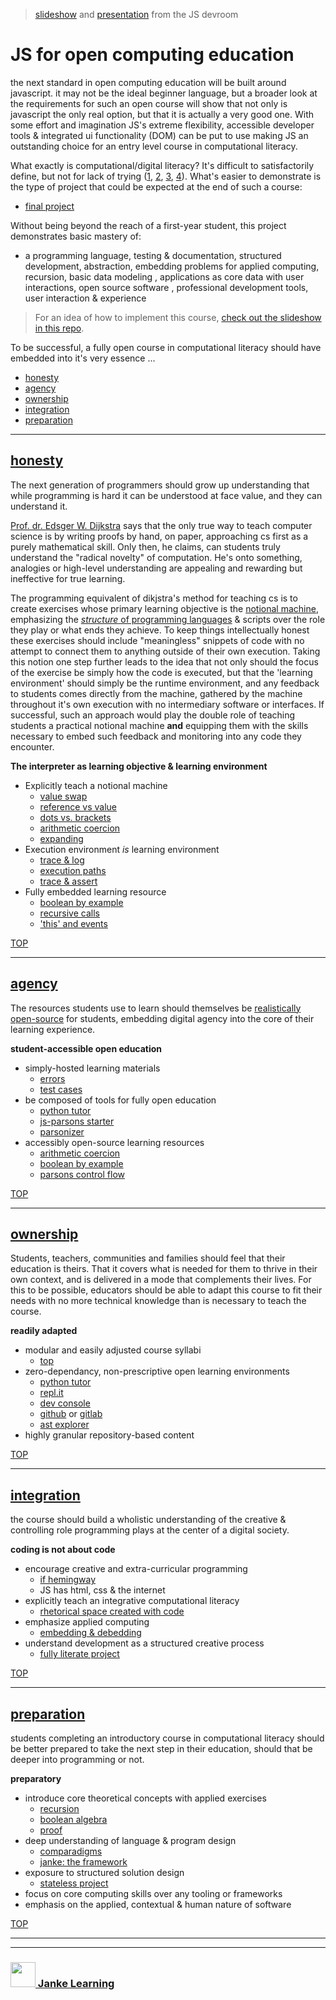 > [slideshow](http://janke-learning.github.io/fosdem-2019) and [presentation](https://video.fosdem.org/2019/H.1308/js_teaching_tool.mp4) from the JS devroom

# JS for open computing education


the next standard in open computing education will be built around javascript.  it may not be the ideal beginner language, but a broader look at the requirements for such an open course will show that not only is javascript the only real option, but that it is actually a very good one. With some effort and imagination JS's extreme flexibility, accessible developer tools & integrated ui functionality (DOM) can be put to use making JS an outstanding choice for an entry level course in computational literacy.

What exactly is computational/digital literacy? It's difficult to satisfactorily define, but not for lack of trying ([1](https://computinged.wordpress.com/2012/04/06/a-nice-definition-of-computational-thinking-including-risks-and-cyber-security/), [2](http://denninginstitute.com/pjd/PUBS/CACMcols/cacm-trouble-ct.pdf), [3](https://www.researchgate.net/publication/234812396_Education_Paving_the_way_for_computational_thinking), [4](https://cacm.acm.org/magazines/2019/2/234348-do-we-really-need-computational-thinking/fulltext)). What's easier to demonstrate is the type of project that could be expected at the end of such a course:
* [final project](https://github.com/janke-learning/statefull-project-demo)
  
Without being beyond the reach of a first-year student, this project demonstrates basic mastery of:
* a programming language, testing & documentation, structured development, abstraction, embedding problems for applied computing, recursion, basic data modeling , applications as core data with user interactions, open source software , professional development tools, user interaction & experience

> For an idea of how to implement this course, [check out the slideshow in this repo](http://janke-learning.github.io/fosdem-2019).


To be successful, a fully open course in computational literacy should have embedded into it's very essence ...

* [honesty](#honesty)
* [agency](#agency)
* [ownership](#ownership)
* [integration](#integration)
* [preparation](#preparation)

___

## [honesty](https://en.wikiversity.org/wiki/Intellectual_Honesty)
  

The next generation of programmers should grow up understanding that while programming is hard it can be understood at face value, and they can understand it. 

[Prof. dr. Edsger W. Dijkstra](https://www.cs.utexas.edu/users/EWD/transcriptions/EWD10xx/EWD1036.html) says that the only true way to teach computer science is by writing proofs by hand, on paper, approaching cs first as a purely mathematical skill. Only then, he claims, can students truly understand the "radical novelty" of computation. He's onto something, analogies or high-level understanding are appealing and rewarding but ineffective for true learning.

The programming equivalent of dikjstra's method for teaching cs is to create exercises whose primary learning objective is the [notional machine](https://www.researchgate.net/profile/Juha_Sorva/publication/259998496_Notional_Machines_and_Introductory_Programming_Education/links/5586b8f008aef58c039f90f5/Notional-Machines-and-Introductory-Programming-Education.pdf), emphasizing the [_structure_ of programming languages](https://computinged.wordpress.com/2012/05/24/defining-what-does-it-mean-to-understand-computing/) & scripts over the role they play or what ends they achieve.  To keep things intellectually honest these exercises should include "meaningless" snippets of code with no attempt to connect them to anything outside of their own execution.  Taking this notion one step further leads to the idea that not only should the focus of the exercise be simply how the code is executed, but that the 'learning environment' should simply be the runtime environment, and any feedback to students comes directly from the machine, gathered by the machine throughout it's own execution with no intermediary software or interfaces. If successful, such an approach would play the double role of teaching students a practical notional machine __and__ equipping them with the skills necessary to embed such feedback and monitoring into any code they encounter. 


__The interpreter as learning objective & learning environment__

* Explicitly teach a notional machine
    * [value swap](https://github.com/janke-learning/value-swap)
    * [reference vs value](https://github.com/janke-learning/reference-vs-value)
    * [dots vs. brackets](https://github.com/janke-learning/dots-vs-brackets)
    * [arithmetic coercion](https://github.com/janke-learning/arithmetic-coercion)
    * [expanding](https://github.com/janke-learning/expanding)
* Execution environment _is_ learning environment
    * [trace & log](https://github.com/janke-learning/trace-and-log)
    * [execution paths](https://github.com/janke-learning/execution-paths)
    * [trace & assert](https://github.com/janke-learning/trace-and-assert/)
* Fully embedded learning resource
    * [boolean by example](https://github.com/janke-learning/boolean-by-example)
    * [recursive calls](https://janke-learning.github.io/recursive-calls)
    * ['this' and events](https://janke-learning.github.io/fosdem-2019/4-full-complexity-max-simplicity/index.html)

[TOP](#js-for-open-computing-education)

---

## [agency](https://pllc.fi.ncsu.edu/2018/02/22/learner-agency-pushing-the-boundaries-of-educational-possibilities-in-the-digital-age/)

The resources students use to learn should themselves be [realistically open-source](./5-open-source-open-education.md) for students, embedding digital agency into the core of their learning experience.

__student-accessible open education__
* simply-hosted learning materials
    * [errors](https://github.com/janke-learning/errors)
    * [test cases](https://github.com/janke-learning/test-cases)
* be composed of tools for fully open education
    * [python tutor](http://www.pythontutor.com/)
    * [js-parsons starter](https://github.com/janke-learning/js-parsons-starter)
    * [parsonizer](https://github.com/janke-learning/parsonizer)
* accessibly open-source learning resources
    * [arithmetic coercion](https://github.com/janke-learning/arithmetic-coercion)
    * [boolean by example](https://github.com/janke-learning/boolean-by-example)
    * [parsons control flow](https://github.com/janke-learning/parsons-control-flow)

[TOP](#js-for-open-computing-education)

---

## [ownership](https://www.naldic.org.uk/Resources/NALDIC/Initial%20Teacher%20Education/Documents/SocialandCulturalContext.pdf)
  

Students, teachers, communities and families should feel that their education is theirs.  That it covers what is needed for them to thrive in their own context, and is delivered in a mode that complements their lives. For this to be possible, educators should be able to adapt this course to fit their needs with no more technical knowledge than is necessary to teach the course.

__readily adapted__
* modular and easily adjusted course syllabi
    * [top](https://github.com/janke-learning/top)
* zero-dependancy, non-prescriptive open learning environments
    * [python tutor](http://www.pythontutor.com/)
    * [repl.it](https://repl.it/)
    * [dev console](https://developer.mozilla.org/nl/docs/Tools)
    * [github](https://github.com/) or [gitlab](https://about.gitlab.com/)
    * [ast explorer](https://astexplorer.net/#/gist/e22d33e10f7c29268d5074803e35ced5/dc62a6c670ad23a226b4a7ae1ac017c28199b58e)
* highly granular repository-based content
  

[TOP](#js-for-open-computing-education)

---

## [integration](http://electronicbookreview.com/essay/critical-code-studies/)

the course should build a wholistic understanding of the creative & controlling role programming plays at the center of a digital society.

__coding is not about code__
* encourage creative and extra-curricular programming
    * [if hemingway](https://github.com/janke-learning/if-hemingway)
    * JS has html, css & the internet
* explicitly teach an integrative computational literacy
    * [rhetorical space created with code](./rhetorical-situation.png)
* emphasize applied computing
    * [embedding & debedding](https://github.com/janke-learning/stateless-demo-project)
* understand development as a structured creative process
    * [fully literate project](https://github.com/janke-learning/statefull-demo-project)



[TOP](#js-for-open-computing-education)

---

## [preparation](https://www.hv.se/globalassets/dokument/stodja/paper-theme-2-5.pdf)

students completing an introductory course in computational literacy should be better prepared to take the next step in their education, should that be deeper into programming or not.

__preparatory__
* introduce core theoretical concepts with applied exercises
    * [recursion](https://github.com/janke-learning/recursion)
    * [boolean algebra](https://github.com/janke-learning/boolean-algebra)
    * [proof](https://github.com/janke-learning/simplifying-boolean-expressions)
* deep understanding of language & program design
    * [comparadigms](https://github.com/janke-learning/comparadigms)
    * [janke: the framework](https://github.com/janke-learning/janke-the-framework)
* exposure to structured solution design
    * [stateless project](https://github.com/janke-learning/stateless-demo-project)
* focus on core computing skills over any tooling or frameworks
* emphasis on the applied, contextual & human nature of software


[TOP](#js-for-open-computing-education)

___
___
### <a href="http://janke-learning.org" target="_blank"><img src="https://user-images.githubusercontent.com/18554853/50098409-22575780-021c-11e9-99e1-962787adaded.png" width="40" height="40"></img> Janke Learning</a>

